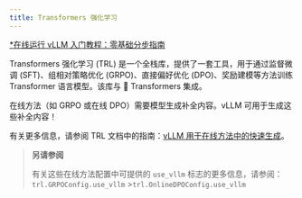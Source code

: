 ```yaml
---
title: Transformers 强化学习
---
```


[\*在线运行 vLLM 入门教程：零基础分步指南](https://openbayes.com/console/public/tutorials/rXxb5fZFr29?utm_source=vLLM-CNdoc&utm_medium=vLLM-CNdoc-V1&utm_campaign=vLLM-CNdoc-V1-25ap)

Transformers 强化学习 (TRL) 是一个全栈库，提供了一套工具，用于通过监督微调 (SFT)、组相对策略优化 (GRPO)、直接偏好优化 (DPO)、奖励建模等方法训练 Transformer 语言模型。该库与 🤗 Transformers 集成。

在线方法（如 GRPO 或在线 DPO）需要模型生成补全内容。vLLM 可用于生成这些补全内容！

有关更多信息，请参阅 TRL 文档中的指南：[vLLM 用于在线方法中的快速生成](https://huggingface.co/docs/trl/main/en/speeding_up_training#vllm-for-fast-generation-in-online-methods)。

> **另请参阅**
>
> 有关这些在线方法配置中可提供的 `use_vllm` 标志的更多信息，请参阅：
> `trl.GRPOConfig.use_vllm` >`trl.OnlineDPOConfig.use_vllm`
